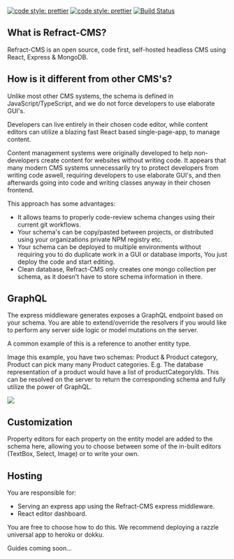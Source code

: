 [![code style: prettier](https://img.shields.io/badge/code_style-prettier-ff69b4.svg?style=flat-square)](https://github.com/prettier/prettier) [![code style: prettier](https://camo.githubusercontent.com/92e9f7b1209bab9e3e9cd8cdf62f072a624da461/68747470733a2f2f666c61742e62616467656e2e6e65742f62616467652f4275696c74253230576974682f547970655363726970742f626c7565)](https://github.com/microsoft/TypeScript) [![Build Status](https://bechmannlimited.visualstudio.com/Refract-CMS/_apis/build/status/Refract-CMS-Build?branchName=master)](https://bechmannlimited.visualstudio.com/Refract-CMS/_build/latest?definitionId=51&branchName=master)

## What is Refract-CMS?

Refract-CMS is an open source, code first, self-hosted headless CMS using React, Express & MongoDB.

## How is it different from other CMS's?

Unlike most other CMS systems, the schema is defined in JavaScript/TypeScript, and we do not force developers to use elaborate GUI's.

Developers can live entirely in their chosen code editor, while content editors can utilize a blazing fast React based single-page-app, to manage content.

Content management systems were originally developed to help non-developers create content for websites without writing code. It appears that many modern CMS systems unnecessarily try to protect developers from writing code aswell, requiring developers to use elaborate GUI's, and then afterwards going into code and writing classes anyway in their chosen frontend.

This approach has some advantages:

- It allows teams to properly code-review schema changes using their current git workflows.
- Your schema's can be copy/pasted between projects, or distributed using your organizations private NPM registry etc.
- Your schema can be deployed to multiple environments without requiring you to do duplicate work in a GUI or database imports, You just deploy the code and start editing.
- Clean database, Refract-CMS only creates one mongo collection per schema, as it doesn't have to store schema information in there.

## GraphQL

The express middleware generates exposes a GraphQL endpoint based on your schema. You are able to extend/override the resolvers if you would like to perform any server side logic or model mutations on the server.

A common example of this is a reference to another entity type.

Image this example, you have two schemas: Product & Product category, Product can pick many many Product categories.
E.g. The database representation of a product would have a list of productCategoryIds. This can be resolved on the server to return the corresponding schema and fully utilize the power of GraphQL.

![](./assets/graphql-screenshot.png)

## Customization

Property editors for each property on the entity model are added to the schema here, allowing you to choose between some of the in-built editors (TextBox, Select, Image) or to write your own.

## Hosting

You are responsible for:

- Serving an express app using the Refract-CMS express middleware.
- React editor dashboard.

You are free to choose how to do this. We recommend deploying a razzle universal app to heroku or dokku.

Guides coming soon...
